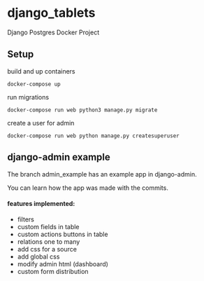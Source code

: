 # django_tablets
Django Postgres Docker Project


## Setup

build and up containers

```
docker-compose up
```

run migrations

```
docker-compose run web python3 manage.py migrate
```

create a user for admin

```
docker-compose run web python manage.py createsuperuser
```

## django-admin example

The branch admin_example has an example app in django-admin.

You can learn how the app was made with the commits.

#### features implemented:
  * filters
  * custom fields in table
  * custom actions buttons in table
  * relations one to many
  * add css for a source
  * add global css
  * modify admin html (dashboard)
  * custom form distribution
